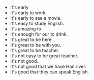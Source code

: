- It's early
- It's early to work.
- It's early to see a movie.
- It's easy to study English.
- It's amazing to
- It's enough for our to drink.
- It's great to be here.
- It's great to be with you.
- It's great to be teacher.
- It's not easy to be great teacher.
- It's not good.
- It's not good that we have Han river.
- It's good that they can speak English.
